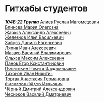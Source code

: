 # Гитхабы студентов

***104Б-22 Группа***
[Алиев Руслан Магомедович](https://github.com/youngrusik) \
[Блинова Мария Олеговна](https://github.com/sopasopasopasopa) \
[Жарков Александр Алексеевич](https://github.com/alexandrerro) \
[Железнов Илья Васильевич](https://github.com/keinpop) \
[Зайцев Данила Евгеньевич](https://github.com/Aredicus) \
[Ляпин Иван Алексеевич](https://github.com/des7ruct1on) \
[Мазаев Василий Владимирович](https://github.com/dissembler09) \
[Ольхов Максим Алексеевич](https://github.com/tradico) \
[Панов Егор Константинович](https://github.com/IsagbrI) \
[Полятыкин Никита Владимирович](https://github.com/fieldspoke) \
[Тихонов Иван Никитич](https://github.com/ivan-tikhonov1337) \
[Торган Анастасия Германовна](https://github.com/AGTorgan) \
[Филиппов Фёдор Иванович](https://github.com/ravenMVA) \
[Чёрный Дмитрий Александрович](https://github.com/Unix-enjoyer) \
[Чесноков Василий Дмитриевич](https://github.com/Che4ve)
